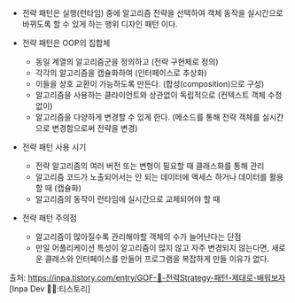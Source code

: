 - 전략 패턴은 실행(런타임) 중에 알고리즘 전략을 선택하여 객체 동작을 실시간으로 바뀌도록 할 수 있게 하는 행위 디자인 패턴 이다.
- 전략 패턴은 OOP의 집합체
  - 동일 계열의 알고리즘군을 정의하고 (전략 구현체로 정의)
  - 각각의 알고리즘을 캡슐화하여 (인터페이스로 추상화)
  - 이들을 상호 교환이 가능하도록 만든다. (합성(composition)으로 구성)
  - 알고리즘을 사용하는 클라이언트와 상관없이 독립적으로 (컨텍스트 객체 수정 없이)
  - 알고리즘을 다양하게 변경할 수 있게 한다. (메소드를 통해 전략 객체를 실시간으로 변경함으로써 전략을 변경)

- 전략 패턴 사용 시기
  - 전략 알고리즘의 여러 버전 또는 변형이 필요할 때 클래스화를 통해 관리
  - 알고리즘 코드가 노출되어서는 안 되는 데이터에 액세스 하거나 데이터를 활용할 때 (캡슐화)
  - 알고리즘의 동작이 런타임에 실시간으로 교체되어야 할 때

- 전략 패턴 주의점
  - 알고리즘이 많아질수록 관리해야할 객체의 수가 늘어난다는 단점
  - 만일 어플리케이션 특성이 알고리즘이 많지 않고 자주 변경되지 않는다면, 새로운 클래스와 인터페이스를 만들어 프로그램을 복잡하게 만들 이유가 없다.
  


출처: https://inpa.tistory.com/entry/GOF-💠-전략Strategy-패턴-제대로-배워보자 [Inpa Dev 👨‍💻:티스토리]